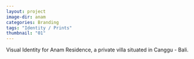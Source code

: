 ```yaml
---
layout: project
image-dir: anam
categories: Branding
tags: "Identity / Prints"
thumbnail: "01"
---
```

Visual Identity for Anam Residence, a private villa situated in Canggu - Bali.